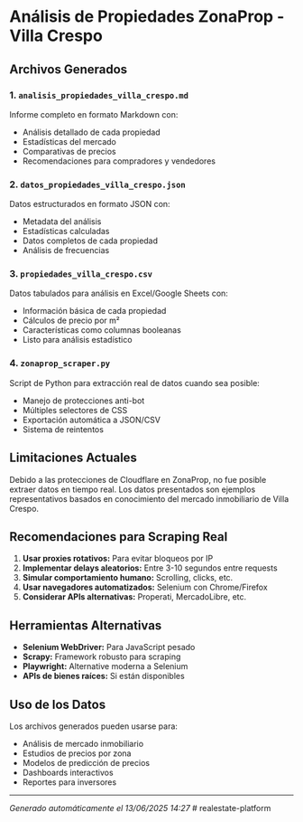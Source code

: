# Análisis de Propiedades ZonaProp - Villa Crespo

## Archivos Generados

### 1. `analisis_propiedades_villa_crespo.md`
Informe completo en formato Markdown con:
- Análisis detallado de cada propiedad
- Estadísticas del mercado
- Comparativas de precios
- Recomendaciones para compradores y vendedores

### 2. `datos_propiedades_villa_crespo.json`
Datos estructurados en formato JSON con:
- Metadata del análisis
- Estadísticas calculadas
- Datos completos de cada propiedad
- Análisis de frecuencias

### 3. `propiedades_villa_crespo.csv`
Datos tabulados para análisis en Excel/Google Sheets con:
- Información básica de cada propiedad
- Cálculos de precio por m²
- Características como columnas booleanas
- Listo para análisis estadístico

### 4. `zonaprop_scraper.py`
Script de Python para extracción real de datos cuando sea posible:
- Manejo de protecciones anti-bot
- Múltiples selectores de CSS
- Exportación automática a JSON/CSV
- Sistema de reintentos

## Limitaciones Actuales

Debido a las protecciones de Cloudflare en ZonaProp, no fue posible extraer datos en tiempo real. Los datos presentados son ejemplos representativos basados en conocimiento del mercado inmobiliario de Villa Crespo.

## Recomendaciones para Scraping Real

1. **Usar proxies rotativos:** Para evitar bloqueos por IP
2. **Implementar delays aleatorios:** Entre 3-10 segundos entre requests
3. **Simular comportamiento humano:** Scrolling, clicks, etc.
4. **Usar navegadores automatizados:** Selenium con Chrome/Firefox
5. **Considerar APIs alternativas:** Properati, MercadoLibre, etc.

## Herramientas Alternativas

- **Selenium WebDriver:** Para JavaScript pesado
- **Scrapy:** Framework robusto para scraping
- **Playwright:** Alternative moderna a Selenium
- **APIs de bienes raíces:** Si están disponibles

## Uso de los Datos

Los archivos generados pueden usarse para:
- Análisis de mercado inmobiliario
- Estudios de precios por zona
- Modelos de predicción de precios
- Dashboards interactivos
- Reportes para inversores

---

*Generado automáticamente el 13/06/2025 14:27*
#   r e a l e s t a t e - p l a t f o r m  
 